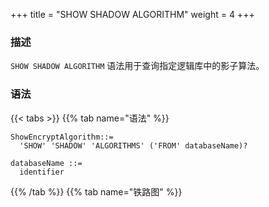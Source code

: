 +++
title = "SHOW SHADOW ALGORITHM"
weight = 4
+++

### 描述

`SHOW SHADOW ALGORITHM` 语法用于查询指定逻辑库中的影子算法。

### 语法

{{< tabs >}}
{{% tab name="语法" %}}
```
ShowEncryptAlgorithm::=
  'SHOW' 'SHADOW' 'ALGORITHMS' ('FROM' databaseName)?

databaseName ::=
  identifier
```
{{% /tab %}}
{{% tab name="铁路图" %}}
<iframe frameborder="0" name="diagram" id="diagram" width="100%" height="100%"></iframe>
{{% /tab %}}
{{< /tabs >}}

### 补充说明

- 未指定 `databaseName` 时，默认是当前使用的 `DATABASE`。 如果也未使用 `DATABASE` 则会提示 `No database selected`。

### 返回值说明

| 列                    | 说明        |
| -------------------   | ---------- |
| shadow_algorithm_name | 影子算法名称 |
| type                  | 算法类型    |
| props                 | 算法参数    |
| is_default            | 是否默认    |

### 示例

- 查询指定逻辑库中的影子算法

```sql
SHOW SHADOW ALGORITHMS FROM test1;
```

```sql
mysql> SHOW SHADOW ALGORITHMS FROM test1;
+-------------------------+-------------+-----------------------------------------+------------+
| shadow_algorithm_name   | type        | props                                   | is_default |
+-------------------------+-------------+-----------------------------------------+------------+
| user_id_match_algorithm | VALUE_MATCH | column=user_id,operation=insert,value=1 | false      |
+-------------------------+-------------+-----------------------------------------+------------+
1 row in set (0.00 sec)
```

- 查询当前逻辑库中的影子算法

```sql
SHOW SHADOW ALGORITHMS;
```

```sql
mysql> SHOW SHADOW ALGORITHMS;
+-------------------------+-------------+-----------------------------------------+------------+
| shadow_algorithm_name   | type        | props                                   | is_default |
+-------------------------+-------------+-----------------------------------------+------------+
| user_id_match_algorithm | VALUE_MATCH | column=user_id,operation=insert,value=1 | false      |
+-------------------------+-------------+-----------------------------------------+------------+
1 row in set (0.00 sec)
```


### 保留字

`SHOW`、`SHADOW`、`ALGORITHMS`、`FROM`

### 相关链接

- [保留字](/cn/reference/distsql/syntax/reserved-word/)

